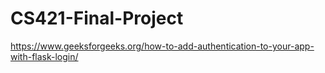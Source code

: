 # CS421-Final-Project

https://www.geeksforgeeks.org/how-to-add-authentication-to-your-app-with-flask-login/
